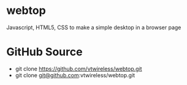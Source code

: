 # webtop
Javascript, HTML5, CSS to make a simple desktop in a browser page

# GitHub Source
- git clone https://github.com/vtwireless/webtop.git
- git clone git@github.com:vtwireless/webtop.git
